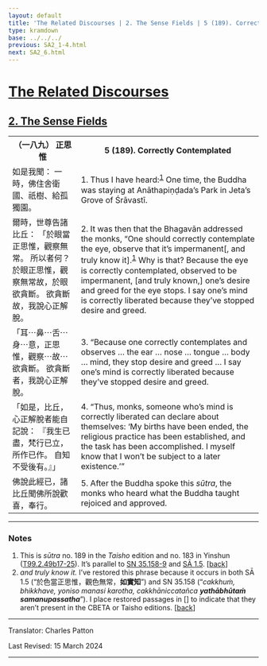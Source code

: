 ```yaml
---
layout: default
title: 'The Related Discourses | 2. The Sense Fields | 5 (189). Correctly Contemplated'
type: kramdown
base: ../../../
previous: SA2_1-4.html
next: SA2_6.html
---
```


<h1><a href='(../index.html)'>The Related Discourses</a></h1>
<h2><a href='index.html'>2. The Sense Fields</a></h2>

<table class="trans">
  <th class='ch'>（一八九） 正思惟</th>
  <th class='en'>5 (189). Correctly Contemplated</th>
  <tr>
    <td title='t99.2.49b17'>如是我聞： 一時，佛住舍衛國、祇樹、給孤獨園。</td>
    <td id='p1'>1. Thus I have heard:<sup id="ref1"><a href="#n1">1</a></sup> One time, the Buddha was staying at Anāthapiṇḍada’s Park in Jeta’s Grove of Śrāvastī.</td>
  </tr>
  <tr>
    <td title='t99.2.49b18'>爾時，世尊告諸比丘： 「於眼當正思惟，觀察無常。 所以者何？ 於眼正思惟，觀察無常故，於眼欲貪斷。 欲貪斷故，我說心正解脫。</td>
    <td id='p2'>2. It was then that the Bhagavān addressed the monks, “One should correctly contemplate the eye, observe that it’s impermanent[, and truly know it].<sup id="ref1"><a href="#n1">1</a></sup> Why is that? Because the eye is correctly contemplated, observed to be impermanent, [and truly known,] one’s desire and greed for the eye stops. I say one’s mind is correctly liberated because they’ve stopped desire and greed.</td>
  </tr>
  <tr>
    <td title='t99.2.49b21'>「耳⋯鼻⋯舌⋯身⋯意，正思惟，觀察⋯故⋯欲貪斷。 欲貪斷者，我說心正解脫。</td>
    <td id='p3'>3. “Because one correctly contemplates and observes … the ear … nose … tongue … body … mind, they stop desire and greed … I say one’s mind is correctly liberated because they’ve stopped desire and greed.</td>
  </tr>
  <tr>
    <td title='t99.2.49b22'>「如是，比丘，心正解脫者能自記說： 『我生已盡，梵行已立，所作已作。 自知不受後有。』」</td>
    <td id='p4'>4. “Thus, monks, someone who’s mind is correctly liberated can declare about themselves: ‘My births have been ended, the religious practice has been established, and the task has been accomplished. I myself know that I won’t be subject to a later existence.’”</td>
  </tr>
  <tr>
    <td title='t99.2.49b24'>佛說此經已，諸比丘聞佛所說歡喜，奉行。</td>
    <td id='p5'>5. After the Buddha spoke this <em>sūtra</em>, the monks who heard what the Buddha taught rejoiced and approved.</td>
  </tr>
</table>

<hr/>

<h3 id="notes">Notes</h3>

<ol>
<li id="n1">This is  <em>sūtra</em> no. 189 in the <cite>Taisho</cite> edition and no. 183 in Yinshun (<a href="https://cbetaonline.dila.edu.tw/zh/T02n0099_p0049b17" target="_blank">T99.2.49b17-25</a>). It’s parallel to <a href="https://suttacentral.net/sn35.158" target="_blank">SN 35.158-9</a> and <a href="../01/SA1_5.html" target="_blank">SĀ 1.5</a>. [<a href="#ref1">back</a>]</li>
<li id="n1"><em>and truly know it.</em> I’ve restored this phrase because it occurs in both SĀ 1.5 (“於色當正思惟，觀色無常，<strong>如實知</strong>”) and SN 35.158 (“<em>cakkhuṁ, bhikkhave, yoniso manasi karotha, cakkhāniccatañca <strong>yathābhūtaṁ samanupassatha</strong></em>”). I place restored passages in [] to indicate that they aren’t present in the CBETA or Taisho editions. [<a href="#ref1">back</a>]</li>
</ol>
<hr/>

<p class="translator">Translator: Charles Patton</p>
<p class='revised'>Last Revised: 15 March 2024</p>

<hr/>